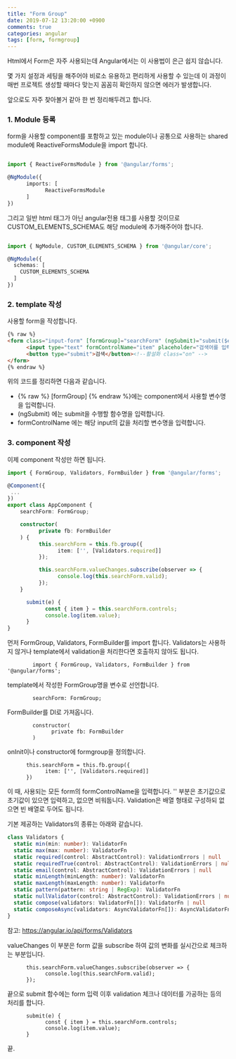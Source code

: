 ```yaml
---
title: "Form Group"
date: 2019-07-12 13:20:00 +0900
comments: true
categories: angular
tags: [form, formgroup]
---
```



Html에서 Form은 자주 사용되는데 Angular에서는 이 사용법이 은근 쉽지 않습니다.

몇 가지 설정과 세팅을 해주어야 비로소 유용하고 편리하게 사용할 수 있는데 이 과정이 매번 프로젝트 생성할 때마다 맞는지 꼼꼼히 확인하지 않으면 에러가 발생합니다.

앞으로도 자주 찾아볼거 같아 한 번 정리해두려고 합니다.


### 1. Module 등록

form을 사용할 component를 포함하고 있는 module이나 공통으로 사용하는 shared module에 ReactiveFormsModule을 import 합니다.



```ts

import { ReactiveFormsModule } from '@angular/forms';

@NgModule({
      imports: [
            ReactiveFormsModule
      ]
})
```


그리고 일반 html 태그가 아닌 angular전용 태그를 사용할 것이므로 CUSTOM_ELEMENTS_SCHEMA도 해당 module에 추가해주어야 합니다.

```ts

import { NgModule, CUSTOM_ELEMENTS_SCHEMA } from '@angular/core';

@NgModule({
  schemas: [
    CUSTOM_ELEMENTS_SCHEMA
  ]
})
```

### 2. template 작성

사용할 form을 작성합니다.

```html
{% raw %}
<form class="input-form" [formGroup]="searchForm" (ngSubmit)="submit($event)">
      <input type="text" formControlName="item" placeholder="검색어를 입력하세요" tabindex="1" />
      <button type="submit">검색</button><!--활설화 class="on" -->
</form>
{% endraw %}

```

위의 코드를 정리하면 다음과 같습니다.
- {% raw %} [formGroup] {% endraw %}에는 component에서 사용할 변수명을 입력합니다.
- (ngSubmit) 에는 submit을 수행할 함수명을 입력합니다.
- formControlName 에는 해당 input의 값을 처리할 변수명을 입력합니다.


### 3. component 작성

이제 component 작성만 하면 됩니다.

```ts
import { FormGroup, Validators, FormBuilder } from '@angular/forms';

@Component({
 ...
})
export class AppComponent {
    searchForm: FormGroup;

    constructor(
          private fb: FormBuilder
    ) {
          this.searchForm = this.fb.group({
                item: ['', [Validators.required]]
          });

          this.searchForm.valueChanges.subscribe(observer => {
                console.log(this.searchForm.valid);
          });          
    }

      submit(e) {
            const { item } = this.searchForm.controls; 
            console.log(item.value);
      }
}
```


먼저 FormGroup, Validators, FormBuilder를 import 합니다.
Validators는 사용하지 않거나 template에서 validation을 처리한다면 호출하지 않아도 됩니다.

            import { FormGroup, Validators, FormBuilder } from '@angular/forms';

template에서 작성한 FormGroup명을 변수로 선언합니다.

            searchForm: FormGroup;

FormBuilder를 DI로 가져옵니다. 

            constructor(
                  private fb: FormBuilder
            )


onInit이나 constructor에 formgroup을 정의합니다.

          this.searchForm = this.fb.group({
                item: ['', [Validators.required]]
          })

이 때, 사용되는 모든 form의 formControlName을 입력합니다. 
'' 부분은 초기값으로 초기값이 있으면 입력하고, 없으면 비워둡니다.
Validation은 배열 형태로 구성하되 없으면 빈 배열로 두어도 됩니다.


기본 제공하는 Validators의 종류는 아래와 같습니다.

```ts
class Validators {
  static min(min: number): ValidatorFn
  static max(max: number): ValidatorFn
  static required(control: AbstractControl): ValidationErrors | null
  static requiredTrue(control: AbstractControl): ValidationErrors | null
  static email(control: AbstractControl): ValidationErrors | null
  static minLength(minLength: number): ValidatorFn
  static maxLength(maxLength: number): ValidatorFn
  static pattern(pattern: string | RegExp): ValidatorFn
  static nullValidator(control: AbstractControl): ValidationErrors | null
  static compose(validators: ValidatorFn[]): ValidatorFn | null
  static composeAsync(validators: AsyncValidatorFn[]): AsyncValidatorFn | null
}
```

참고: https://angular.io/api/forms/Validators


valueChanges 이 부분은 form 값을 subscribe 하여 값의 변화를 실시간으로 체크하는 부분입니다.

          this.searchForm.valueChanges.subscribe(observer => {
                console.log(this.searchForm.valid);
          });   

끝으로 submit 함수에는 form 입력 이후 validation 체크나 데이터를 가공하는 등의 처리를 합니다.

          submit(e) {
                const { item } = this.searchForm.controls; 
                console.log(item.value);
          }

끝.